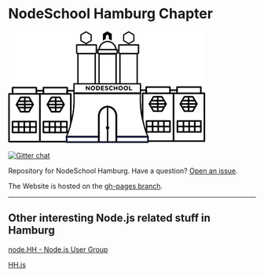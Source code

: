 # NodeSchool Hamburg Chapter

![hamburg](logo.png)

[![Gitter chat](https://badges.gitter.im/nodeschool/hamburg.png)](https://gitter.im/nodeschool/hamburg)

Repository for NodeSchool Hamburg. Have a question? [Open an issue](https://github.com/nodeschool/hamburg/issues).

The Website is hosted on the [gh-pages branch](https://github.com/nodeschool/hamburg/tree/gh-pages).

---------------

## Other interesting Node.js related stuff in Hamburg

[node.HH - Node.js User Group](http://www.meetup.com/Node-HH/)

[HH.js](http://www.meetup.com/hamburg-js/)

